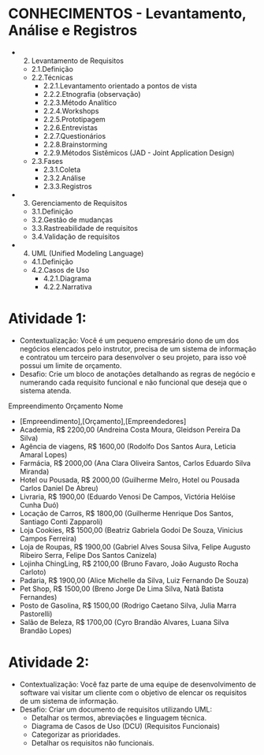 # CONHECIMENTOS - Levantamento, Análise e Registros
- 2. Levantamento de Requisitos
	- 2.1.Definição
	- 2.2.Técnicas
		- 2.2.1.Levantamento orientado a pontos de vista
		- 2.2.2.Etnografia (observação)
		- 2.2.3.Método Analítico
		- 2.2.4.Workshops
		- 2.2.5.Prototipagem
		- 2.2.6.Entrevistas
		- 2.2.7.Questionários
		- 2.2.8.Brainstorming
		- 2.2.9.Métodos Sistêmicos (JAD - Joint Application Design)
	- 2.3.Fases
		- 2.3.1.Coleta
		- 2.3.2.Análise
		- 2.3.3.Registros
- 3. Gerenciamento de Requisitos
	- 3.1.Definição
	- 3.2.Gestão de mudanças
	- 3.3.Rastreabilidade de requisitos
	- 3.4.Validação de requisitos
- 4. UML (Unified Modeling Language)
	- 4.1.Definição
	- 4.2.Casos de Uso
		- 4.2.1.Diagrama
		- 4.2.2.Narrativa

# Atividade 1:
- Contextualização: Você é um pequeno empresário dono de um dos negócios elencados pelo instrutor, precisa de um sistema de informação e contratou um terceiro para desenvolver o seu projeto, para isso voê possui um limite de orçamento.
- Desafio: Crie um bloco de anotações detalhando as regras de negócio e numerando cada requisito funcional e não funcional que deseja que o sistema atenda.

Empreendimento	Orçamento	Nome
- [Empreendimento],[Orçamento],[Empreendedores]
- Academia,	R$ 2200,00	(Andreina Costa Moura, Gleidson Pereira Da Silva)
- Agência de viagens,	R$	1600,00	(Rodolfo Dos Santos Aura, Leticia Amaral Lopes)
- Farmácia,	R$	2000,00	(Ana Clara Oliveira Santos, Carlos Eduardo Silva Miranda)
- Hotel ou Pousada,	R$	2000,00	(Guilherme Melro, Hotel ou Pousada		Carlos Daniel De Abreu)
- Livraria,	R$	1900,00	(Eduardo Venosi De Campos, Victória Helóise Cunha Duó)
- Locação de Carros,	R$	1800,00	(Guilherme Henrique Dos Santos, Santiago Conti Zapparoli)
- Loja Cookies,	R$	1500,00	(Beatriz Gabriela Godoi De Souza, Vinicius Campos Ferreira)
- Loja de Roupas,	R$	1900,00	(Gabriel Alves Sousa Silva, Felipe Augusto Ribeiro Serra, Felipe Dos Santos Canizela)
- Lojinha ChingLing,	R$	2100,00	(Bruno Favaro, João Augusto Rocha Carloto)
- Padaria,	R$	1900,00	(Alice Michelle da Silva, Luiz Fernando De Souza)
- Pet Shop,	R$	1500,00	(Breno Jorge De Lima Silva, Natã Batista Fernandes)
- Posto de Gasolina,	R$	1500,00	(Rodrigo Caetano Silva, Julia Marra Pastorelli)
- Salão de Beleza,	R$	1700,00	(Cyro Brandão Alvares, Luana Silva Brandão Lopes)

# Atividade 2:
- Contextualização: Você faz parte de uma equipe de desenvolvimento de software vai visitar um cliente com o objetivo de elencar os requisitos de um sistema de informação.
- Desafio: Criar um documento de requisitos utilizando UML:
	- Detalhar os termos, abreviações e linguagem técnica.
	- Diagrama de Casos de Uso (DCU) (Requisitos Funcionais)
	- Categorizar as prioridades.
	- Detalhar os requisitos não funcionais.